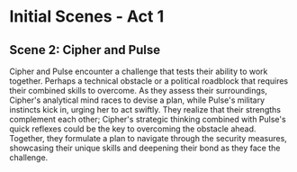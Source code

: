 # Initial Scenes - Act 1

## Scene 2: Cipher and Pulse
Cipher and Pulse encounter a challenge that tests their ability to work together. Perhaps a technical obstacle or a political roadblock that requires their combined skills to overcome. As they assess their surroundings, Cipher's analytical mind races to devise a plan, while Pulse's military instincts kick in, urging her to act swiftly. They realize that their strengths complement each other; Cipher's strategic thinking combined with Pulse's quick reflexes could be the key to overcoming the obstacle ahead. Together, they formulate a plan to navigate through the security measures, showcasing their unique skills and deepening their bond as they face the challenge.
